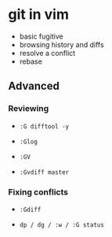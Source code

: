 # git in vim

* basic fugitive
* browsing history and diffs
* resolve a conflict
* rebase

## Advanced

### Reviewing

* `:G difftool -y`

* `:Glog`

* `:GV`

* `:Gvdiff master`

### Fixing conflicts

* `:Gdiff`

* `dp / dg / :w / :G status`
